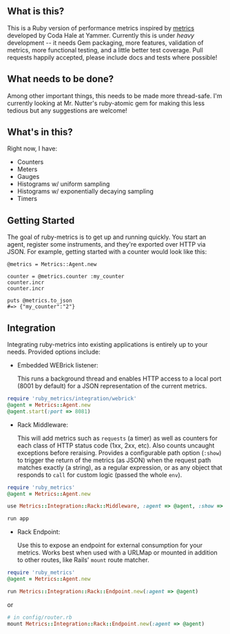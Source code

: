 
## What is this?

This is a Ruby version of performance metrics inspired by [metrics][metrics] developed by Coda Hale at Yammer. Currently this is under *heavy* development -- it needs Gem packaging, more features, validation of metrics, more functional testing, and a little better test coverage. Pull requests happily accepted, please include docs and tests where possible!

## What needs to be done?

Among other important things, this needs to be made more thread-safe. I'm currently looking at Mr. Nutter's ruby-atomic gem for making this less tedious but any suggestions are welcome!

## What's in this?

Right now, I have:

* Counters
* Meters
* Gauges
* Histograms w/ uniform sampling
* Histograms w/ exponentially decaying sampling
* Timers

## Getting Started

The goal of ruby-metrics is to get up and running quickly. You start an agent, register some instruments, and they're exported over HTTP via JSON. For example, getting started with a counter would look like this:

    @metrics = Metrics::Agent.new

    counter = @metrics.counter :my_counter
    counter.incr
    counter.incr

    puts @metrics.to_json
    #=> {"my_counter":"2"}


## Integration

Integrating ruby-metrics into existing applications is entirely up to your needs. Provided options include:

* Embedded WEBrick listener:

  This runs a background thread and enables HTTP access to a local port (8001 by default) for a JSON representation of the current metrics.

``` ruby
require 'ruby_metrics/integration/webrick'
@agent = Metrics::Agent.new
@agent.start(:port => 8081)
```

* Rack Middleware:

  This will add metrics such as `requests` (a timer) as well as counters for each class of HTTP status code (1xx, 2xx, etc). Also counts uncaught exceptions before reraising.
  Provides a configurable path option (`:show`) to trigger the return of the metrics (as JSON) when the request path matches exactly (a string), as a regular expression, or as any object that responds to `call` for custom logic (passed the whole `env`).

``` ruby
require 'ruby_metrics'
@agent = Metrics::Agent.new

use Metrics::Integration::Rack::Middleware, :agent => @agent, :show => '/stats'

run app
```

* Rack Endpoint:

  Use this to expose an endpoint for external consumption for your metrics.
  Works best when used with a URLMap or mounted in addition to other routes, like Rails' `mount` route matcher.

``` ruby
require 'ruby_metrics'
@agent = Metrics::Agent.new

run Metrics::Integration::Rack::Endpoint.new(:agent => @agent)
```

or

``` ruby
# in config/router.rb
mount Metrics::Integration::Rack::Endpoint.new(:agent => @agent)
```

[metrics]: https://github.com/codahale/metrics